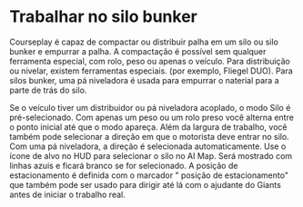 # Trabalhar no silo bunker


Courseplay é capaz de compactar ou distribuir palha em um silo ou silo bunker e empurrar a palha.
A compactação é possível sem qualquer ferramenta especial, com rolo, peso ou apenas o veículo.
Para distribuição ou nivelar, existem ferramentas especiais. (por exemplo, Fliegel DUO).
Para silos bunker, uma pá niveladora é usada para empurrar o naterial para a parte de trás do silo.



Se o veículo tiver um distribuidor ou pá niveladora acoplado, o modo Silo é pré-selecionado. Com apenas um peso ou um rolo preso
você alterna entre o ponto inicial até que o modo apareça.
Além da largura de trabalho, você também pode selecionar a direção em que o motorista deve entrar no silo. Com uma pá niveladora,
a direção é selecionada automaticamente.
Use o ícone de alvo no HUD para selecionar o silo no AI Map. Será mostrado com linhas azuis e ficará branco se for selecionado.
A posição de estacionamento é definida com o marcador " posição de estacionamento" que também pode ser usado para dirigir até lá com o ajudante do Giants
antes de iniciar o trabalho real.


